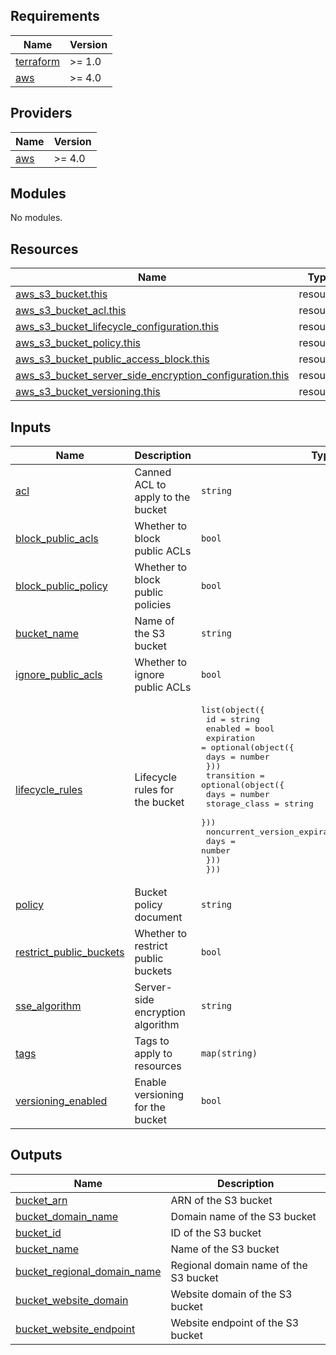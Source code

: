 <!-- BEGIN_TF_DOCS -->
## Requirements

| Name | Version |
|------|---------|
| <a name="requirement_terraform"></a> [terraform](#requirement\_terraform) | >= 1.0 |
| <a name="requirement_aws"></a> [aws](#requirement\_aws) | >= 4.0 |

## Providers

| Name | Version |
|------|---------|
| <a name="provider_aws"></a> [aws](#provider\_aws) | >= 4.0 |

## Modules

No modules.

## Resources

| Name | Type |
|------|------|
| [aws_s3_bucket.this](https://registry.terraform.io/providers/hashicorp/aws/latest/docs/resources/s3_bucket) | resource |
| [aws_s3_bucket_acl.this](https://registry.terraform.io/providers/hashicorp/aws/latest/docs/resources/s3_bucket_acl) | resource |
| [aws_s3_bucket_lifecycle_configuration.this](https://registry.terraform.io/providers/hashicorp/aws/latest/docs/resources/s3_bucket_lifecycle_configuration) | resource |
| [aws_s3_bucket_policy.this](https://registry.terraform.io/providers/hashicorp/aws/latest/docs/resources/s3_bucket_policy) | resource |
| [aws_s3_bucket_public_access_block.this](https://registry.terraform.io/providers/hashicorp/aws/latest/docs/resources/s3_bucket_public_access_block) | resource |
| [aws_s3_bucket_server_side_encryption_configuration.this](https://registry.terraform.io/providers/hashicorp/aws/latest/docs/resources/s3_bucket_server_side_encryption_configuration) | resource |
| [aws_s3_bucket_versioning.this](https://registry.terraform.io/providers/hashicorp/aws/latest/docs/resources/s3_bucket_versioning) | resource |

## Inputs

| Name | Description | Type | Default | Required |
|------|-------------|------|---------|:--------:|
| <a name="input_acl"></a> [acl](#input\_acl) | Canned ACL to apply to the bucket | `string` | `"private"` | no |
| <a name="input_block_public_acls"></a> [block\_public\_acls](#input\_block\_public\_acls) | Whether to block public ACLs | `bool` | `true` | no |
| <a name="input_block_public_policy"></a> [block\_public\_policy](#input\_block\_public\_policy) | Whether to block public policies | `bool` | `true` | no |
| <a name="input_bucket_name"></a> [bucket\_name](#input\_bucket\_name) | Name of the S3 bucket | `string` | n/a | yes |
| <a name="input_ignore_public_acls"></a> [ignore\_public\_acls](#input\_ignore\_public\_acls) | Whether to ignore public ACLs | `bool` | `true` | no |
| <a name="input_lifecycle_rules"></a> [lifecycle\_rules](#input\_lifecycle\_rules) | Lifecycle rules for the bucket | <pre>list(object({<br>    id      = string<br>    enabled = bool<br>    expiration = optional(object({<br>      days = number<br>    }))<br>    transition = optional(object({<br>      days          = number<br>      storage_class = string<br>    }))<br>    noncurrent_version_expiration = optional(object({<br>      days = number<br>    }))<br>  }))</pre> | `[]` | no |
| <a name="input_policy"></a> [policy](#input\_policy) | Bucket policy document | `string` | `null` | no |
| <a name="input_restrict_public_buckets"></a> [restrict\_public\_buckets](#input\_restrict\_public\_buckets) | Whether to restrict public buckets | `bool` | `true` | no |
| <a name="input_sse_algorithm"></a> [sse\_algorithm](#input\_sse\_algorithm) | Server-side encryption algorithm | `string` | `"AES256"` | no |
| <a name="input_tags"></a> [tags](#input\_tags) | Tags to apply to resources | `map(string)` | `{}` | no |
| <a name="input_versioning_enabled"></a> [versioning\_enabled](#input\_versioning\_enabled) | Enable versioning for the bucket | `bool` | `true` | no |

## Outputs

| Name | Description |
|------|-------------|
| <a name="output_bucket_arn"></a> [bucket\_arn](#output\_bucket\_arn) | ARN of the S3 bucket |
| <a name="output_bucket_domain_name"></a> [bucket\_domain\_name](#output\_bucket\_domain\_name) | Domain name of the S3 bucket |
| <a name="output_bucket_id"></a> [bucket\_id](#output\_bucket\_id) | ID of the S3 bucket |
| <a name="output_bucket_name"></a> [bucket\_name](#output\_bucket\_name) | Name of the S3 bucket |
| <a name="output_bucket_regional_domain_name"></a> [bucket\_regional\_domain\_name](#output\_bucket\_regional\_domain\_name) | Regional domain name of the S3 bucket |
| <a name="output_bucket_website_domain"></a> [bucket\_website\_domain](#output\_bucket\_website\_domain) | Website domain of the S3 bucket |
| <a name="output_bucket_website_endpoint"></a> [bucket\_website\_endpoint](#output\_bucket\_website\_endpoint) | Website endpoint of the S3 bucket |
<!-- END_TF_DOCS -->